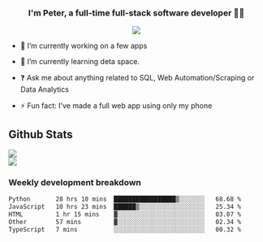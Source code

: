 
### <div align="center">I'm Peter, a full-time full-stack software developer 👨‍💻</div>  
<div align="center">
<a href="https://ko-fi.com/theofficialpeter" target="_blank" style="display: inline-block;">
                <img
                    src="https://img.shields.io/badge/Donate-Ko--fi-F16061.svg?style=flat-square&logo=ko-fi" 
                    align="center"
                />
            </a> 
</div>  

- 🔭 I’m currently working on a few apps  
  

- 🌱 I’m currently learning deta space.  
  

- ❓ Ask me about anything related to SQL, Web Automation/Scraping or Data Analytics  
  

- ⚡ Fun fact: I've made a full web app using only my phone  
  



## Github Stats  
![](https://github-readme-stats.vercel.app/api?username=TheOfficialPeter&theme=tokyonight&hide_border=true&include_all_commits=false&count_private=false)<br/>
![](https://github-readme-stats.vercel.app/api/top-langs/?username=TheOfficialPeter&theme=tokyonight&hide_border=true&include_all_commits=false&count_private=false&layout=compact)

<h3>Weekly development breakdown</h3>

<!--START_SECTION:waka-->

```txt
Python       28 hrs 10 mins  █████████████████▒░░░░░░░   68.68 %
JavaScript   10 hrs 23 mins  ██████▒░░░░░░░░░░░░░░░░░░   25.34 %
HTML         1 hr 15 mins    ▓░░░░░░░░░░░░░░░░░░░░░░░░   03.07 %
Other        57 mins         ▓░░░░░░░░░░░░░░░░░░░░░░░░   02.34 %
TypeScript   7 mins          ░░░░░░░░░░░░░░░░░░░░░░░░░   00.32 %
```

<!--END_SECTION:waka-->
